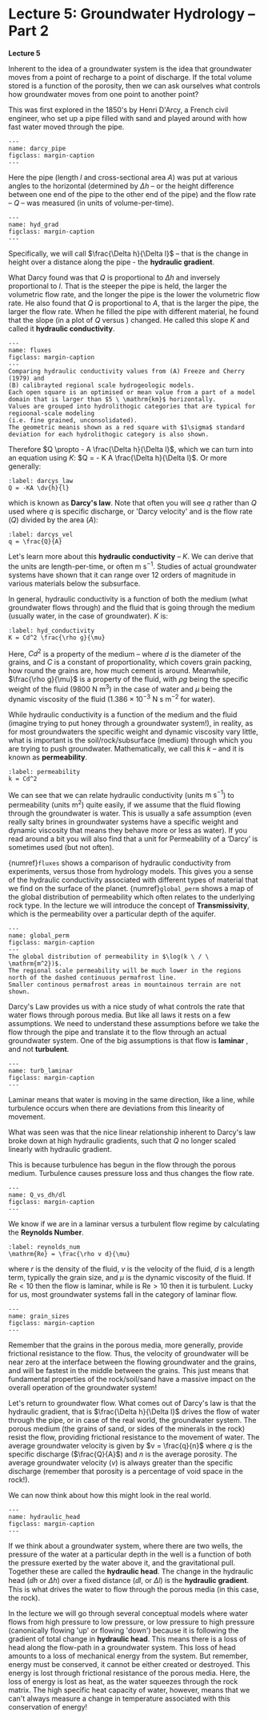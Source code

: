 # Lecture 5: Groundwater Hydrology – Part 2

**Lecture 5**

Inherent to the idea of a groundwater system is the idea that groundwater moves from a point of recharge to a point of discharge.
If the total volume stored is a function of the porosity, then we can ask ourselves what controls how groundwater moves from one point to another point?

This was first explored in the 1850's by Henri D'Arcy, a French civil engineer, who set up a pipe filled with sand and played around with how fast water moved through the pipe.

```{figure} ./figures/figure1.png
---
name: darcy_pipe
figclass: margin-caption
---
```

Here the pipe (length $l$ and cross-sectional area $A$) was put at various angles to the horizontal (determined by $\Delta h$ – or the height difference between one end of the pipe to the other end of the pipe) and the flow rate – $Q$ – was measured (in units of volume-per-time).

```{figure} ./figures/figure2.jpeg
---
name: hyd_grad
figclass: margin-caption
---
```

Specifically, we will call $\frac{\Delta h}{\Delta l}$ – that is the change in height over a distance along the pipe - the **hydraulic gradient**.

What Darcy found was that $Q$ is proportional to $\Delta h$ and inversely proportional to $l$.
That is the steeper the pipe is held, the larger the volumetric flow rate, and the longer the pipe is the lower the volumetric flow rate.
He also found that $Q$ is proportional to $A$, that is the larger the pipe, the larger the flow rate.
When he filled the pipe with different material, he found that the slope (in a plot of $Q$ versus ) changed.
He called this slope $K$ and called it **hydraulic conductivity**.

```{figure} ./figures/figure3.jpg
---
name: fluxes
figclass: margin-caption
---
Comparing hydraulic conductivity values from (A) Freeze and Cherry (1979) and
(B) calibrayted regional scale hydrogeologic models.
Each open square is an optimised or mean value from a part of a model domain that is larger than $5 \ \mathrm{km}$ horizontally.
Values are grouped into hydrolithogic categories that are typical for regioonal-scale modeling
(i.e. fine grained, unconsolidated).
The geometric meanis shown as a red square with $1\sigma$ standard deviation for each hydrolithogic category is also shown.
```

Therefore $Q \propto - A \frac{\Delta h}{\Delta l}$, which we can turn into an equation using $K$:  $Q = - K A \frac{\Delta h}{\Delta l}$.
Or more generally:

```{math}
:label: darcys_law
Q = -KA \dv{h}{l}
```

which is known as **Darcy's law**.
Note that often you will see $q$ rather than $Q$ used where $q$ is specific discharge, or 'Darcy velocity' and is the flow rate ($Q$) divided by the area ($A$):

```{math}
:label: darcys_vel
q = \frac{Q}{A}
```

Let's learn more about this **hydraulic conductivity** – $K$.
We can derive that the units are length-per-time, or often $\mathrm{m \ s^{-1}}$.
Studies of actual groundwater systems have shown that it can range over 12 orders of magnitude in various materials below the subsurface.

In general, hydraulic conductivity is a function of both the medium (what groundwater flows through)
and the fluid that is going through the medium (usually water, in the case of groundwater).
$K$ is:

```{math}
:label: hyd_conductivity
K = Cd^2 \frac{\rho g}{\mu}
```

Here, $Cd^2$ is a property of the medium – where $d$ is the diameter of the grains, and $C$ is a constant of proportionality,
which covers grain packing, how round the grains are, how much cement is around.
Meanwhile, $\frac{\rho g}{\mu}$ is a property of the fluid,
with $\rho g$ being the specific weight of the fluid ($9800 \ \mathrm{N \ m^3}$) in the case of water
and $\mu$ being the dynamic viscosity of the fluid ($1.386 \times 10^{-3} \ \mathrm{N \ s \ m^{-2}}$ for water).

While hydraulic conductivity is a function of the medium and the fluid (imagine trying to put honey through a groundwater system!), 
in reality, as for most groundwaters the specific weight and dynamic viscosity vary little,
what is important is the soil/rock/subsurface (medium) through which you are trying to push groundwater.
Mathematically, we call this $k$ – and it is known as **permeability**.

```{math}
:label: permeability
k = Cd^2
```

We can see that we can relate hydraulic conductivity (units $\mathrm{m \ s^{-1}}$) to permeability (units $\mathrm{m^2}$) quite easily, if we assume that the fluid flowing through the groundwater is water.
This is usually a safe assumption (even really salty brines in groundwater systems have a specific weight and dynamic viscosity that means they behave more or less as water).
If you read around a bit you will also find that a unit for Permeability of a ‘Darcy’ is sometimes used (but not often).

{numref}`fluxes` shows a comparison of hydraulic conductivity from experiments, versus those from hydrology models.
This gives you a sense of the hydraulic conductivity associated with different types of material that we find on the surface of the planet.
{numref}`global_perm` shows a map of the global distribution of permeability which often relates to the underlying rock type.
In the lecture we will introduce the concept of **Transmissivity**, which is the permeability over a particular depth of the aquifer.

```{figure} ./figures/figure4.png
---
name: global_perm
figclass: margin-caption
---
The global distribution of permeability in $\log(k \ / \ \mathrm{m^2})$.
The regional scale permeability will be much lower in the regions north of the dashed continuous permafrost line.
Smaller continous permafrost areas in mountainous terrain are not shown.
```

Darcy's Law provides us with a nice study of what controls the rate that water flows through porous media.
But like all laws it rests on a few assumptions.
We need to understand these assumptions before we take the flow through the pipe and translate it to the flow through an actual groundwater system.
One of the big assumptions is that flow is **laminar** , and not **turbulent**.

```{figure} ./figures/figure5.png
---
name: turb_laminar
figclass: margin-caption
---
```

Laminar means that water is moving in the same direction, like a line, while turbulence occurs when there are deviations from this linearity of movement.

What was seen was that the nice linear relationship inherent to Darcy's law broke down at high hydraulic gradients, such that $Q$ no longer scaled linearly with hydraulic gradient.

This is because turbulence has begun in the flow through the porous medium.
Turbulence causes pressure loss and thus changes the flow rate.

```{figure} ./figures/figure6.png
---
name: Q_vs_dh/dl
figclass: margin-caption
---
```

We know if we are in a laminar versus a turbulent flow regime by calculating the **Reynolds Number**.

```{math}
:label: reynolds_num
\mathrm{Re} = \frac{\rho v d}{\mu}
```

where $r$ is the density of the fluid, $v$ is the velocity of the fluid, $d$ is a length term, typically the grain size, and $\mu$ is the dynamic viscosity of the fluid.
If $\mathrm{Re} < 10$ then the flow is laminar, while is $\mathrm{Re} > 10$ then it is turbulent.
Lucky for us, most groundwater systems fall in the category of laminar flow.

```{figure} ./figures/figure7.png
---
name: grain_sizes
figclass: margin-caption
---
```

Remember that the grains in the porous media, more generally, provide frictional resistance to the flow.
Thus, the velocity of groundwater will be near zero at the interface between the flowing groundwater and the grains, and will be fastest in the middle between the grains.
This just means that fundamental properties of the rock/soil/sand have a massive impact on the overall operation of the groundwater system!

Let's return to groundwater flow.
What comes out of Darcy's law is that the hydraulic gradient, that is $\frac{\Delta h}{\Delta l}$ drives the flow of water through the pipe, or in case of the real world, the groundwater system.
The porous medium (the grains of sand, or sides of the minerals in the rock) resist the flow, providing frictional resistance to the movement of water.
The average groundwater velocity is given by $v = \frac{q}{n}$ where $q$ is the specific discharge ($\frac{Q}{A}$) and $n$ is the average porosity.
The average groundwater velocity ($v$) is always greater than the specific discharge (remember that porosity is a percentage of void space in the rock!).

We can now think about how this might look in the real world.

```{figure} ./figures/figure8.png
---
name: hydraulic_head
figclass: margin-caption
---
```

If we think about a groundwater system, where there are two wells, the pressure of the water at a particular depth in the well is a function of both the pressure exerted by the water above it, and the gravitational pull.
Together these are called the **hydraulic head**.
The change in the hydraulic head ($\dd{h}$ or $\Delta h$) over a fixed distance ($\dd{l}$, or $\Delta{l}$) is the **hydraulic gradient**.
This is what drives the water to flow through the porous media (in this case, the rock).

In the lecture we will go through several conceptual models where water flows from high pressure to low pressure, or low pressure to high pressure (canonically flowing 'up' or flowing 'down') because it is following the gradient of total change in **hydraulic head**.
This means there is a loss of head along the flow-path in a groundwater system.
This loss of head amounts to a loss of mechanical energy from the system.
But remember, energy must be conserved, it cannot be either created or destroyed.
This energy is lost through frictional resistance of the porous media.
Here, the loss of energy is lost as heat, as the water squeezes through the rock matrix.
The high specific heat capacity of water, however, means that we can't always measure a change in temperature associated with this conservation of energy!